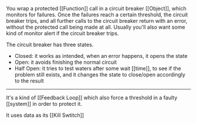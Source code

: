 You wrap a protected [[Function]] call in a circuit breaker [[Object]], which monitors for failures. Once the failures reach a certain threshold, the circuit breaker trips, and all further calls to the circuit breaker return with an error, without the protected call being made at all. Usually you'll also want some kind of monitor alert if the circuit breaker trips.

The circuit breaker has three states.

- Closed: it works as intended, when an error happens, it opens the state
- Open: it avoids finishing the normal circuit
- Half Open: it tries to test waters after some wait [[time]], to see if the problem still exists, and it changes the state to close/open accordingly to the result

---

It's a kind of [[Feedback Loop]] which also force a threshold in a faulty [[system]] in order to protect it.

It uses data as its [[Kill Swtitch]]
